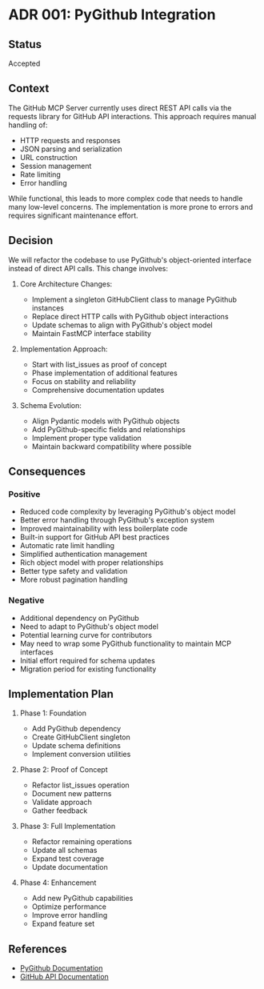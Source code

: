 # ADR 001: PyGithub Integration

## Status
Accepted

## Context
The GitHub MCP Server currently uses direct REST API calls via the requests library for GitHub API interactions. This approach requires manual handling of:
- HTTP requests and responses
- JSON parsing and serialization
- URL construction
- Session management
- Rate limiting
- Error handling

While functional, this leads to more complex code that needs to handle many low-level concerns. The implementation is more prone to errors and requires significant maintenance effort.

## Decision
We will refactor the codebase to use PyGithub's object-oriented interface instead of direct API calls. This change involves:

1. Core Architecture Changes:
   - Implement a singleton GitHubClient class to manage PyGithub instances
   - Replace direct HTTP calls with PyGithub object interactions
   - Update schemas to align with PyGithub's object model
   - Maintain FastMCP interface stability

2. Implementation Approach:
   - Start with list_issues as proof of concept
   - Phase implementation of additional features
   - Focus on stability and reliability
   - Comprehensive documentation updates

3. Schema Evolution:
   - Align Pydantic models with PyGithub objects
   - Add PyGithub-specific fields and relationships
   - Implement proper type validation
   - Maintain backward compatibility where possible

## Consequences

### Positive
- Reduced code complexity by leveraging PyGithub's object model
- Better error handling through PyGithub's exception system
- Improved maintainability with less boilerplate code
- Built-in support for GitHub API best practices
- Automatic rate limit handling
- Simplified authentication management
- Rich object model with proper relationships
- Better type safety and validation
- More robust pagination handling

### Negative
- Additional dependency on PyGithub
- Need to adapt to PyGithub's object model
- Potential learning curve for contributors
- May need to wrap some PyGithub functionality to maintain MCP interfaces
- Initial effort required for schema updates
- Migration period for existing functionality

## Implementation Plan

1. Phase 1: Foundation
   - Add PyGithub dependency
   - Create GitHubClient singleton
   - Update schema definitions
   - Implement conversion utilities

2. Phase 2: Proof of Concept
   - Refactor list_issues operation
   - Document new patterns
   - Validate approach
   - Gather feedback

3. Phase 3: Full Implementation
   - Refactor remaining operations
   - Update all schemas
   - Expand test coverage
   - Update documentation

4. Phase 4: Enhancement
   - Add new PyGithub capabilities
   - Optimize performance
   - Improve error handling
   - Expand feature set

## References
- [PyGithub Documentation](https://pygithub.readthedocs.io/)
- [GitHub API Documentation](https://docs.github.com/en/rest)
